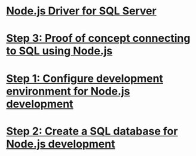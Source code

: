 # [Node.js Driver for SQL Server](node.js-driver-for-sql-server.md)
# [Step 3: Proof of concept connecting to SQL using Node.js](step-3--proof-of-concept-connecting-to-sql-using-node.js.md)
# [Step 1:  Configure development environment for Node.js development](step-1---configure-development-environment-for-node.js-development.md)
# [Step 2: Create a SQL database for Node.js development](step-2--create-a-sql-database-for-node.js-development.md)
